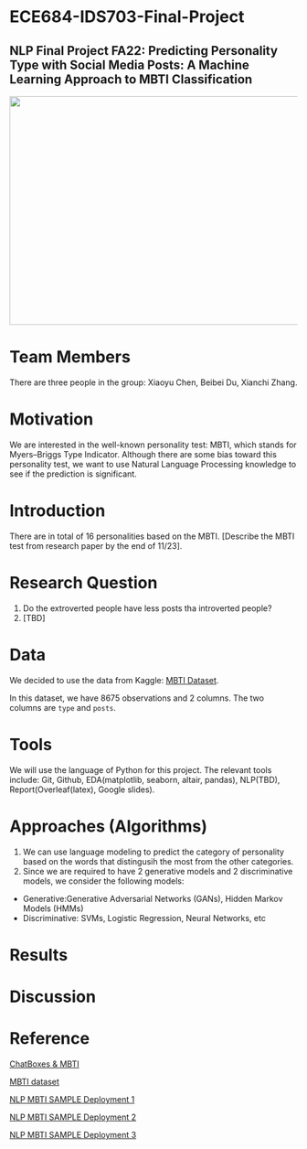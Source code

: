 # ECE684-IDS703-Final-Project
## NLP Final Project FA22: Predicting Personality Type with Social Media Posts: A Machine Learning Approach to MBTI Classification
<img src="https://i.redd.it/eogag5y764z71.png" width="600" height="400">

# Team Members
There are three people in the group: Xiaoyu Chen, Beibei Du, Xianchi Zhang.

# Motivation
We are interested in the well-known personality test: MBTI, which stands for Myers–Briggs Type Indicator. Although there are some bias toward this personality test, we want to use Natural Language Processing knowledge to see if the prediction is significant. 

# Introduction
There are in total of 16 personalities based on the MBTI.
[Describe the MBTI test from research paper by the end of 11/23].

# Research Question
1. Do the extroverted people have less posts tha introverted people?
2. [TBD]

# Data
We decided to use the data from Kaggle: [MBTI Dataset](https://www.kaggle.com/datasets/datasnaek/mbti-type).

In this dataset, we have 8675 observations and 2 columns. The two columns are `type` and `posts`.
# Tools
We will use the language of Python for this project. The relevant tools include: Git, Github, EDA(matplotlib, seaborn, altair, pandas), NLP(TBD), Report(Overleaf(latex), Google slides).

# Approaches (Algorithms)

1. We can use language modeling to predict the category of personality based on the words that distingusih the most from the other categories.
2. Since we are required to have 2 generative models and 2 discriminative models, we consider the following models:
- Generative:Generative Adversarial Networks (GANs), Hidden Markov Models (HMMs)
- Discriminative: SVMs, Logistic Regression, Neural Networks, etc

# Results

# Discussion

# Reference
[ChatBoxes & MBTI](https://chatbotslife.com/write-a-post-and-i-will-tell-you-who-you-are-5e0e1b74aa8b)

[MBTI dataset](https://www.kaggle.com/datasets/datasnaek/mbti-type)

[NLP MBTI SAMPLE Deployment 1](https://github.com/samrat-halder/personality-detection-with-BERT-RoBERT)

[NLP MBTI SAMPLE Deployment 2](https://github.com/janitbidhan/MBTI)

[NLP MBTI SAMPLE Deployment 3](https://github.com/Pranshu-Bahadur/nlp-mbti)

